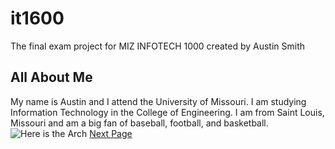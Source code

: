 # it1600 
The final exam project for MIZ INFOTECH 1000 created by Austin Smith
## All About Me
My name is Austin and I attend the University of Missouri. I am studying Information Technology in the College of Engineering. 
I am from Saint Louis, Missouri and am a big fan of baseball, football, and basketball.
![Here is the Arch](https://www.nps.gov/common/uploads/grid_builder/jeff/crop16_9/604D84A7-1DD8-B71B-0BC494D6703273E0.jpg?width=950&quality=90&mode=crop)
[Next Page](SCHOOL.md)
